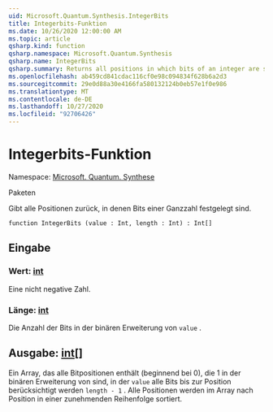 ```yaml
---
uid: Microsoft.Quantum.Synthesis.IntegerBits
title: Integerbits-Funktion
ms.date: 10/26/2020 12:00:00 AM
ms.topic: article
qsharp.kind: function
qsharp.namespace: Microsoft.Quantum.Synthesis
qsharp.name: IntegerBits
qsharp.summary: Returns all positions in which bits of an integer are set.
ms.openlocfilehash: ab459cd841cdac116cf0e98c094834f628b6a2d3
ms.sourcegitcommit: 29e0d88a30e4166fa580132124b0eb57e1f0e986
ms.translationtype: MT
ms.contentlocale: de-DE
ms.lasthandoff: 10/27/2020
ms.locfileid: "92706426"
---
```

# <a name="integerbits-function"></a>Integerbits-Funktion

Namespace: [Microsoft. Quantum. Synthese](xref:Microsoft.Quantum.Synthesis)

Paketen [](https://nuget.org/packages/)


Gibt alle Positionen zurück, in denen Bits einer Ganzzahl festgelegt sind.

```qsharp
function IntegerBits (value : Int, length : Int) : Int[]
```


## <a name="input"></a>Eingabe

### <a name="value--int"></a>Wert: [int](xref:microsoft.quantum.lang-ref.int)

Eine nicht negative Zahl.


### <a name="length--int"></a>Länge: [int](xref:microsoft.quantum.lang-ref.int)

Die Anzahl der Bits in der binären Erweiterung von `value` .



## <a name="output--int"></a>Ausgabe: [int](xref:microsoft.quantum.lang-ref.int)[]

Ein Array, das alle Bitpositionen enthält (beginnend bei 0), die 1 in der binären Erweiterung von sind, in der `value` alle Bits bis zur Position berücksichtigt werden `length - 1` .  Alle Positionen werden im Array nach Position in einer zunehmenden Reihenfolge sortiert.